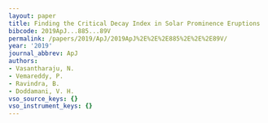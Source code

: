 ```yaml
---
layout: paper
title: Finding the Critical Decay Index in Solar Prominence Eruptions
bibcode: 2019ApJ...885...89V
permalink: /papers/2019/ApJ/2019ApJ%2E%2E%2E885%2E%2E%2E89V/
year: '2019'
journal_abbrev: ApJ
authors:
- Vasantharaju, N.
- Vemareddy, P.
- Ravindra, B.
- Doddamani, V. H.
vso_source_keys: {}
vso_instrument_keys: {}
---
```


